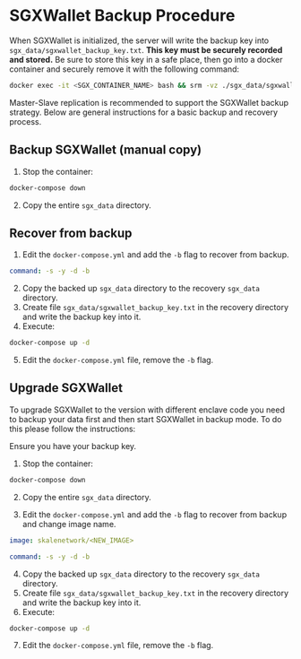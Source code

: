 <!-- SPDX-License-Identifier: (AGPL-3.0-only OR CC-BY-4.0) -->

# SGXWallet Backup Procedure

When SGXWallet is initialized, the server will write the backup key into `sgx_data/sgxwallet_backup_key.txt`.
**This key must be securely recorded and stored.**
Be sure to store this key in a safe place, then go into a docker container and securely remove it with the following command:

```bash
docker exec -it <SGX_CONTAINER_NAME> bash && srm -vz ./sgx_data/sgxwallet_backup_key.txt
```

Master-Slave replication is recommended to support the SGXWallet backup strategy. Below are general instructions for a basic backup and recovery process.

## Backup SGXWallet (manual copy)

1.  Stop the container:

```bash
docker-compose down
```

2.  Copy the entire `sgx_data` directory.

## Recover from backup

1.  Edit the `docker-compose.yml` and add the `-b` flag to recover from backup.

```yaml
command: -s -y -d -b
```

2.  Copy the backed up `sgx_data` directory to the recovery `sgx_data` directory.
3.  Create file `sgx_data/sgxwallet_backup_key.txt` in the recovery directory and write the backup key into it.
4.  Execute:

```bash
docker-compose up -d
```

5.  Edit the `docker-compose.yml` file, remove the `-b` flag.

## Upgrade SGXWallet

To upgrade SGXWallet to the version with different enclave code you need to backup your data first and then start SGXWallet in backup mode. To do this please follow the instructions:

Ensure you have your backup key.

1.  Stop the container:

```bash
docker-compose down
```

2.  Copy the entire `sgx_data` directory.

3.  Edit the `docker-compose.yml` and add the `-b` flag to recover from backup and change image name.

```yaml
image: skalenetwork/<NEW_IMAGE>

command: -s -y -d -b
```

4.  Copy the backed up `sgx_data` directory to the recovery `sgx_data` directory.
5.  Create file `sgx_data/sgxwallet_backup_key.txt` in the recovery directory and write the backup key into it.
6.  Execute:

```bash
docker-compose up -d
```

7.  Edit the `docker-compose.yml` file, remove the `-b` flag.